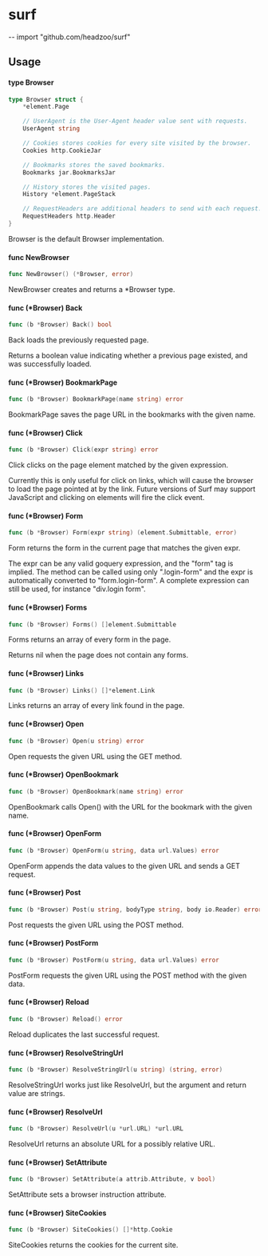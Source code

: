 # surf
--
    import "github.com/headzoo/surf"


## Usage

#### type Browser

```go
type Browser struct {
	*element.Page

	// UserAgent is the User-Agent header value sent with requests.
	UserAgent string

	// Cookies stores cookies for every site visited by the browser.
	Cookies http.CookieJar

	// Bookmarks stores the saved bookmarks.
	Bookmarks jar.BookmarksJar

	// History stores the visited pages.
	History *element.PageStack

	// RequestHeaders are additional headers to send with each request.
	RequestHeaders http.Header
}
```

Browser is the default Browser implementation.

#### func  NewBrowser

```go
func NewBrowser() (*Browser, error)
```
NewBrowser creates and returns a *Browser type.

#### func (*Browser) Back

```go
func (b *Browser) Back() bool
```
Back loads the previously requested page.

Returns a boolean value indicating whether a previous page existed, and was
successfully loaded.

#### func (*Browser) BookmarkPage

```go
func (b *Browser) BookmarkPage(name string) error
```
BookmarkPage saves the page URL in the bookmarks with the given name.

#### func (*Browser) Click

```go
func (b *Browser) Click(expr string) error
```
Click clicks on the page element matched by the given expression.

Currently this is only useful for click on links, which will cause the browser
to load the page pointed at by the link. Future versions of Surf may support
JavaScript and clicking on elements will fire the click event.

#### func (*Browser) Form

```go
func (b *Browser) Form(expr string) (element.Submittable, error)
```
Form returns the form in the current page that matches the given expr.

The expr can be any valid goquery expression, and the "form" tag is implied. The
method can be called using only ".login-form" and the expr is automatically
converted to "form.login-form". A complete expression can still be used, for
instance "div.login form".

#### func (*Browser) Forms

```go
func (b *Browser) Forms() []element.Submittable
```
Forms returns an array of every form in the page.

Returns nil when the page does not contain any forms.

#### func (*Browser) Links

```go
func (b *Browser) Links() []*element.Link
```
Links returns an array of every link found in the page.

#### func (*Browser) Open

```go
func (b *Browser) Open(u string) error
```
Open requests the given URL using the GET method.

#### func (*Browser) OpenBookmark

```go
func (b *Browser) OpenBookmark(name string) error
```
OpenBookmark calls Open() with the URL for the bookmark with the given name.

#### func (*Browser) OpenForm

```go
func (b *Browser) OpenForm(u string, data url.Values) error
```
OpenForm appends the data values to the given URL and sends a GET request.

#### func (*Browser) Post

```go
func (b *Browser) Post(u string, bodyType string, body io.Reader) error
```
Post requests the given URL using the POST method.

#### func (*Browser) PostForm

```go
func (b *Browser) PostForm(u string, data url.Values) error
```
PostForm requests the given URL using the POST method with the given data.

#### func (*Browser) Reload

```go
func (b *Browser) Reload() error
```
Reload duplicates the last successful request.

#### func (*Browser) ResolveStringUrl

```go
func (b *Browser) ResolveStringUrl(u string) (string, error)
```
ResolveStringUrl works just like ResolveUrl, but the argument and return value
are strings.

#### func (*Browser) ResolveUrl

```go
func (b *Browser) ResolveUrl(u *url.URL) *url.URL
```
ResolveUrl returns an absolute URL for a possibly relative URL.

#### func (*Browser) SetAttribute

```go
func (b *Browser) SetAttribute(a attrib.Attribute, v bool)
```
SetAttribute sets a browser instruction attribute.

#### func (*Browser) SiteCookies

```go
func (b *Browser) SiteCookies() []*http.Cookie
```
SiteCookies returns the cookies for the current site.
